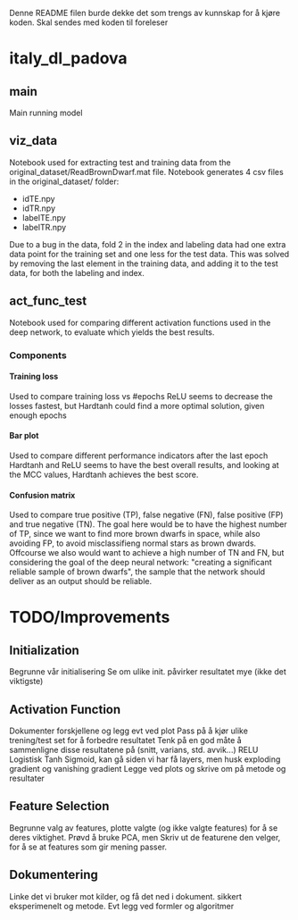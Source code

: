 Denne README filen burde dekke det som trengs av kunnskap for å kjøre koden. Skal sendes med koden til foreleser
# italy_dl_padova

## main
Main running model

## viz_data
Notebook used for extracting test and training data from the original_dataset/ReadBrownDwarf.mat file.
Notebook generates 4 csv files in the original_dataset/ folder: 
- idTE.npy
- idTR.npy
- labelTE.npy
- labelTR.npy

Due to a bug in the data, fold 2 in the index and labeling data had one extra data point for the training set and one less for the test data. This was solved by removing the last element in the training data, and adding it to the test data, for both the labeling and index.

## act_func_test
Notebook used for comparing different activation functions used in the deep network, to evaluate which yields the best results.
### Components
#### Training loss
Used to compare training loss vs #epochs
ReLU seems to decrease the losses fastest, but Hardtanh could find a more optimal solution, given enough epochs
#### Bar plot
Used to compare different performance indicators after the last epoch
Hardtanh and ReLU seems to have the best overall results, and looking at the MCC values, Hardtanh achieves the best score.
#### Confusion matrix
Used to compare true positive (TP), false negative (FN), false positive (FP) and true negative (TN).
The goal here would be to have the highest number of TP, since we want to find more brown dwarfs in space, while also avoiding FP, to avoid misclassifieng normal stars as brown dwards. Offcourse we also would want to achieve a high number of TN and FN, but considering the goal of the deep neural network: "creating a significant reliable sample of brown dwarfs", the sample that the network should deliver as an output should be reliable.



# TODO/Improvements
## Initialization
Begrunne vår initialisering
Se om ulike init. påvirker resultatet mye (ikke det viktigste)


## Activation Function
Dokumenter forskjellene og legg evt ved plot
Pass på å kjør ulike trening/test set for å forbedre resultatet
Tenk på en god måte å sammenligne disse resultatene på (snitt, varians, std. avvik...)
RELU
Logistisk
Tanh
Sigmoid, kan gå siden vi har få layers, men husk exploding gradient og vanishing gradient
Legge ved plots og skrive om på metode og resultater

## Feature Selection
Begrunne valg av features, plotte valgte (og ikke valgte features) for å se deres viktighet.
Prøvd å bruke PCA, men 
Skriv ut de featurene den velger, for å se at features som gir mening passer. 


## Dokumentering
Linke det vi bruker mot kilder, og få det ned i dokument. sikkert eksperimenelt og metode. Evt legg ved formler og algoritmer
